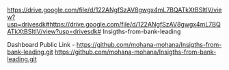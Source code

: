 https://drive.google.com/file/d/122ANgfSzAV8gwgx4mL7BQATkXtBSltlV/view?usp=drivesdk#https://drive.google.com/file/d/122ANgfSzAV8gwgx4mL7BQATkXtBSltlV/view?usp=drivesdk# Insigths-from-bank-leading


Dashboard Public Link - https://github.com/mohana-mohana/Insigths-from-bank-leading.git
https://github.com/mohana-mohana/Insigths-from-bank-leading.git
